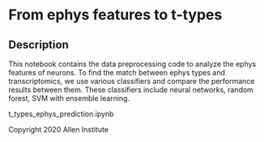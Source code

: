 # From ephys features to t-types


## Description

This notebook contains the data preprocessing code to analyze the ephys features of neurons. To find the match between ephys types and transcriptomics, we use various classifiers and compare the performance results between them. These classifiers include neural networks, random forest, SVM with ensemble learning.

t_types_ephys_prediction.ipynb

Copyright 2020 Allen Institute
